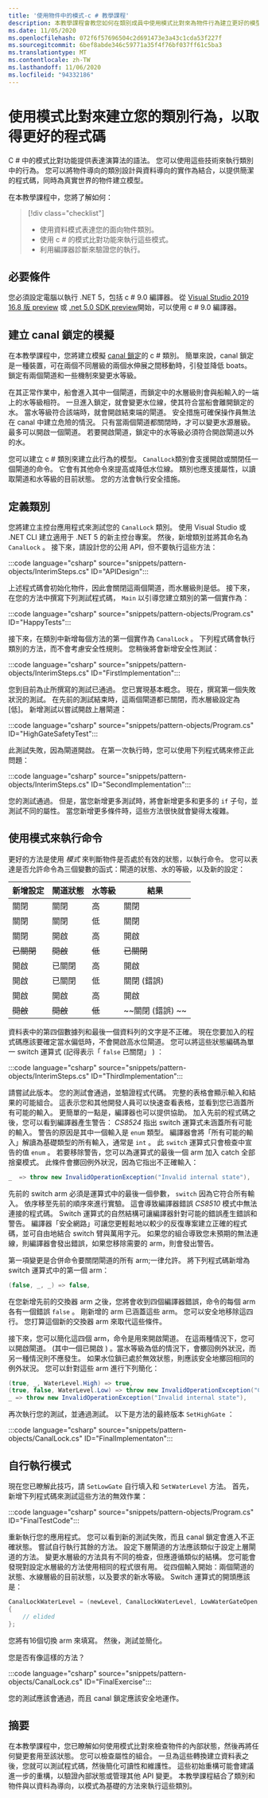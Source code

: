 ```yaml
---
title: '使用物件中的模式-c # 教學課程'
description: 本教學課程會教您如何在類別成員中使用模式比對來為物件行為建立更好的模型
ms.date: 11/05/2020
ms.openlocfilehash: 072f6f57696504c2d691473e3a43c1cda53f227f
ms.sourcegitcommit: 6bef8abde346c59771a35f4f76bf037ff61c5ba3
ms.translationtype: MT
ms.contentlocale: zh-TW
ms.lasthandoff: 11/06/2020
ms.locfileid: "94332186"
---
```

# <a name="use-pattern-matching-to-build-your-class-behavior-for-better-code"></a>使用模式比對來建立您的類別行為，以取得更好的程式碼

C # 中的模式比對功能提供表達演算法的語法。 您可以使用這些技術來執行類別中的行為。 您可以將物件導向的類別設計與資料導向的實作為結合，以提供簡潔的程式碼，同時為真實世界的物件建立模型。

在本教學課程中，您將了解如何：

> [!div class="checklist"]
>
> - 使用資料模式表達您的面向物件類別。
> - 使用 c # 的模式比對功能來執行這些模式。
> - 利用編譯器診斷來驗證您的執行。

## <a name="prerequisites"></a>必要條件

您必須設定電腦以執行 .NET 5，包括 c # 9.0 編譯器。 從 [Visual Studio 2019 16.8 版 preview](https://visualstudio.microsoft.com/vs/preview/) 或 [.net 5.0 SDK preview](https://dotnet.microsoft.com/download/dotnet/5.0)開始，可以使用 c # 9.0 編譯器。

## <a name="build-a-simulation-of-a-canal-lock"></a>建立 canal 鎖定的模擬

在本教學課程中，您將建立模擬 [canal 鎖定](https://en.wikipedia.org/wiki/Lock_(water_navigation))的 c # 類別。 簡單來說，canal 鎖定是一種裝置，可在兩個不同層級的兩個水伸展之間移動時，引發並降低 boats。 鎖定有兩個閘道和一些機制來變更水等級。

在其正常作業中，船會進入其中一個閘道，而鎖定中的水層級則會與船輸入的一端上的水等級相符。 一旦進入鎖定，就會變更水位線，使其符合當船會離開鎖定的水。 當水等級符合該端時，就會開啟結束端的閘道。 安全措施可確保操作員無法在 canal 中建立危險的情況。 只有當兩個閘道都關閉時，才可以變更水源層級。 最多可以開啟一個閘道。 若要開啟閘道，鎖定中的水等級必須符合開啟閘道以外的水。

您可以建立 c # 類別來建立此行為的模型。 `CanalLock`類別會支援開啟或關閉任一個閘道的命令。 它會有其他命令來提高或降低水位線。 類別也應支援屬性，以讀取閘道和水等級的目前狀態。 您的方法會執行安全措施。

## <a name="define-a-class"></a>定義類別

您將建立主控台應用程式來測試您的 `CanalLock` 類別。 使用 Visual Studio 或 .NET CLI 建立適用于 .NET 5 的新主控台專案。 然後，新增類別並將其命名為 `CanalLock` 。 接下來，請設計您的公用 API，但不要執行這些方法：

:::code language="csharp" source="snippets/pattern-objects/InterimSteps.cs" ID="APIDesign":::

上述程式碼會初始化物件，因此會關閉這兩個閘道，而水層級則是低。 接下來，在您的方法中撰寫下列測試程式碼， `Main` 以引導您建立類別的第一個實作為：

:::code language="csharp" source="snippets/pattern-objects/Program.cs" ID="HappyTests":::

接下來，在類別中新增每個方法的第一個實作為 `CanalLock` 。 下列程式碼會執行類別的方法，而不會考慮安全性規則。 您稍後將會新增安全性測試：

:::code language="csharp" source="snippets/pattern-objects/InterimSteps.cs" ID="FirstImplementation":::

您到目前為止所撰寫的測試已通過。 您已實現基本概念。 現在，撰寫第一個失敗狀況的測試。 在先前的測試結束時，這兩個閘道都已關閉，而水層級設定為 [低]。 新增測試以嘗試開啟上層閘道：

:::code language="csharp" source="snippets/pattern-objects/Program.cs" ID="HighGateSafetyTest":::

此測試失敗，因為閘道開啟。 在第一次執行時，您可以使用下列程式碼來修正此問題：

:::code language="csharp" source="snippets/pattern-objects/InterimSteps.cs" ID="SecondImplementation":::

您的測試通過。 但是，當您新增更多測試時，將會新增更多和更多的 `if` 子句，並測試不同的屬性。 當您新增更多條件時，這些方法很快就會變得太複雜。

## <a name="implement-the-commands-with-patterns"></a>使用模式來執行命令

更好的方法是使用 *模式* 來判斷物件是否處於有效的狀態，以執行命令。 您可以表達是否允許命令為三個變數的函式：閘道的狀態、水的等級，以及新的設定：

| 新增設定 | 閘道狀態 | 水等級 | 結果             |
| ----------- | ---------- | ----------- | ------------------ |
| 關閉      | 關閉     | 高        | 關閉             |
| 關閉      | 關閉     | 低         | 關閉             |
| 關閉      | 開啟       | 高        | 開啟               |
| ~~已關閉~~  | ~~開啟~~   | ~~低~~     | ~~已關閉~~         |
| 開啟        | 已關閉     | 高        | 開啟               |
| 開啟        | 已關閉     | 低         | 關閉 (錯誤)      |
| 開啟        | 開啟       | 高        | 開啟               |
| ~~開啟~~    | ~~開啟~~   | ~~低~~     | ~~關閉 (錯誤) ~~ |

資料表中的第四個數據列和最後一個資料列的文字是不正確。 現在您要加入的程式碼應該要確定當水偏低時，不會開啟高水位閘道。  您可以將這些狀態編碼為單一 switch 運算式 (記得表示「 `false` 已關閉」 ) ：

:::code language="csharp" source="snippets/pattern-objects/InterimSteps.cs" ID="ThirdImplementation":::

請嘗試此版本。 您的測試會通過，並驗證程式代碼。 完整的表格會顯示輸入和結果的可能組合。 這表示您和其他開發人員可以快速查看表格，並看到您已涵蓋所有可能的輸入。 更簡單的一點是，編譯器也可以提供協助。 加入先前的程式碼之後，您可以看到編譯器產生警告： *CS8524* 指出 switch 運算式未涵蓋所有可能的輸入。 警告的原因是其中一個輸入是 `enum` 類型。 編譯器會將「所有可能的輸入」解讀為基礎類型的所有輸入，通常是 `int` 。 此 `switch` 運算式只會檢查中宣告的值 `enum` 。 若要移除警告，您可以為運算式的最後一個 arm 加入 catch 全部捨棄模式。 此條件會擲回例外狀況，因為它指出不正確輸入：

```csharp
_  => throw new InvalidOperationException("Invalid internal state"),
```

先前的 switch arm 必須是運算式中的最後一個參數， `switch` 因為它符合所有輸入。 依序移至先前的順序來進行實驗。 這會導致編譯器錯誤 *CS8510* 模式中無法連接的程式碼。  Switch 運算式的自然結構可讓編譯器針對可能的錯誤產生錯誤和警告。 編譯器「安全網路」可讓您更輕鬆地以較少的反復專案建立正確的程式碼，並可自由地結合 switch 臂與萬用字元。 如果您的組合導致您未預期的無法連線，則編譯器會發出錯誤，如果您移除需要的 arm，則會發出警告。

第一項變更是合併命令要關閉閘道的所有 arm;一律允許。 將下列程式碼新增為 switch 運算式中的第一個 arm：

```csharp
(false, _, _) => false,
```

在您新增先前的交換器 arm 之後，您將會收到四個編譯器錯誤，命令的每個 arm 各有一個錯誤 `false` 。 剛新增的 arm 已涵蓋這些 arm。 您可以安全地移除這四行。 您打算這個新的交換器 arm 來取代這些條件。

接下來，您可以簡化這四個 arm，命令是用來開啟閘道。 在這兩種情況下，您可以開啟閘道。  (其中一個已開啟 ) 。當水等級為低的情況下，會擲回例外狀況，而另一種情況則不應發生。 如果水位鎖已處於無效狀態，則應該安全地擲回相同的例外狀況。 您可以針對這些 arm 進行下列簡化：

```csharp
(true, _, WaterLevel.High) => true,
(true, false, WaterLevel.Low) => throw new InvalidOperationException("Cannot open high gate when the water is low"),
_ => throw new InvalidOperationException("Invalid internal state"),
```

再次執行您的測試，並通過測試。 以下是方法的最終版本 `SetHighGate` ：

:::code language="csharp" source="snippets/pattern-objects/CanalLock.cs" ID="FinalImplementaton":::

## <a name="implement-patterns-yourself"></a>自行執行模式

現在您已瞭解此技巧，請 `SetLowGate` 自行填入和 `SetWaterLevel` 方法。  首先，新增下列程式碼來測試這些方法的無效作業：

:::code language="csharp" source="snippets/pattern-objects/Program.cs" ID="FinalTestCode":::

重新執行您的應用程式。 您可以看到新的測試失敗，而且 canal 鎖定會進入不正確狀態。 嘗試自行執行其餘的方法。 設定下層閘道的方法應該類似于設定上層閘道的方法。 變更水層級的方法具有不同的檢查，但應遵循類似的結構。 您可能會發現對設定水層級的方法使用相同的程式很有用。 從四個輸入開始：兩個閘道的狀態、水線層級的目前狀態，以及要求的新水等級。 Switch 運算式的開頭應該是：

```csharp
CanalLockWaterLevel = (newLevel, CanalLockWaterLevel, LowWaterGateOpen, HighWaterGateOpen) switch
{
    // elided
};
```

您將有16個切換 arm 來填寫。 然後，測試並簡化。

您是否有像這樣的方法？

:::code language="csharp" source="snippets/pattern-objects/CanalLock.cs" ID="FinalExercise":::

您的測試應該會通過，而且 canal 鎖定應該安全地運作。

## <a name="summary"></a>摘要

在本教學課程中，您已瞭解如何使用模式比對來檢查物件的內部狀態，然後再將任何變更套用至該狀態。 您可以檢查屬性的組合。 一旦為這些轉換建立資料表之後，您就可以測試程式碼，然後簡化可讀性和維護性。 這些初始重構可能會建議進一步的重構，以驗證內部狀態或管理其他 API 變更。 本教學課程結合了類別和物件與以資料為導向，以模式為基礎的方法來執行這些類別。
